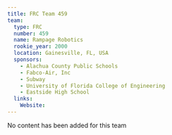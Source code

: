 ```yaml
---
title: FRC Team 459
team:
  type: FRC
  number: 459
  name: Rampage Robotics
  rookie_year: 2000
  location: Gainesville, FL, USA
  sponsors:
    - Alachua County Public Schools
    - Fabco-Air, Inc
    - Subway
    - University of Florida College of Engineering
    - Eastside High School
  links:
    Website: 
---
```

No content has been added for this team